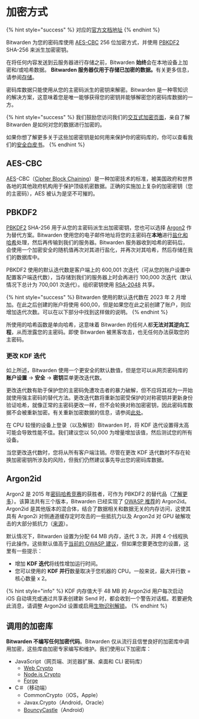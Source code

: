 # 加密方式

{% hint style="success" %}
对应的[官方文档地址](https://bitwarden.com/help/article/what-encryption-is-used/)
{% endhint %}

Bitwarden 为您的密码库使用 [AES-CBC](encryption.md#aes-cbc) 256 位加密方式，并使用 [PBKDF2](encryption.md#pbkdf2) SHA-256 来派生加密密钥。

在将任何内容发送到云服务器进行存储之前，Bitwarden **始终**会在本地设备上加密和/或哈希数据。 **Bitwarden 服务器仅用于存储已加密的数据。**&#x6709;关更多信息，请参阅[存储](storage.md)。

密码库数据只能使用从您的主密码派生的密钥来解密。Bitwarden 是一种零知识的解决方案，这意味着您是唯一能够获得您的密钥并能够解密您的密码库数据的一方。

{% hint style="success" %}
我们鼓励您访问我们的[交互式加密页面](https://bitwarden.com/help/crypto.html)，亲自了解 Bitwarden 是如何对您的数据进行加密的。

如果你想了解更多关于这些加密密钥是如何用来保护你的密码库的，你可以查看我们的[安全白皮书](https://bitwarden.com/images/resources/security-white-paper-download.pdf)。
{% endhint %}

## AES-CBC

[AES](https://en.wikipedia.org/wiki/Advanced_Encryption_Standard)-CBC（[Cipher Block Chaining](https://en.wikipedia.org/wiki/Block_cipher_mode_of_operation#Cipher_block_chaining_\(CBC\))）是一种加密技术的标准，被美国政府和世界各地的其他政府机构用于保护顶级机密数据。正确的实施加上复杂的加密密钥（您的主密码），AES 被认为是坚不可摧的。

## PBKDF2

[PBKDF2](https://en.wikipedia.org/wiki/PBKDF2) SHA-256 用于从您的主密码派生出加密密钥，您也可以选择 [Argon2](encryption.md#argon2id) 作为替代方案。Bitwarden 使用您的电子邮件地址将您的主密码在**本地**进行[盐化和哈希](https://www.okta.com/blog/2019/03/what-are-salted-passwords-and-password-hashing/)处理，然后再传输到我们的服务器。Bitwarden 服务器收到哈希的密码后，会使用一个加密安全的随机值再次对其进行盐化，并再次对其哈希，然后存储在我们的数据库中。

PBKDF2 使用的默认迭代数是客户端上的 600,001 次迭代（可从您的账户设置中配置客户端迭代数），当存储到我们的服务器上时会再进行 100,000 次迭代（默认情况下总计为 700,001 次迭代）。组织密钥使用 [RSA-2048](https://en.wikipedia.org/wiki/RSA_numbers#RSA-2048) 共享。

{% hint style="success" %}
Bitwarden 使用的默认迭代数在 2023 年 2 月增加。在此之后创建的账户将使用 600,00，但是如果您在此之前创建了账户，则应增加迭代次数。可以在以下部分中找到这样做的说明。
{% endhint %}

所使用的哈希函数是单向哈希，这意味着 Bitwarden 的任何人都**无法对其逆向工程**，从而泄露您的主密码。即使 Bitwarden 被黑客攻击，也无任何办法获取您的主密码。

### 更改 KDF 迭代 <a href="#changing-kdf-iterations" id="changing-kdf-iterations"></a>

如上所述，Bitwarden 使用一个更安全的默认数值，但是您可以从网页密码库的**账户设置** → **安全** → **密钥**菜单更改迭代数。

更改迭代数有助于保护您的主密码免遭攻击者的暴力破解，但不应将其视为一开始就使用强主密码的替代方法。更改迭代数将重新加密受保护的对称密钥并更新身份验证哈希，就像正常的主密码更改一样，但不会轮换对称加密密钥，因此密码库数据不会被重新加密。有关重新加密数据的信息，请参阅[此处](account-encryption-key.md)。

在 CPU 较慢的设备上登录（以及解锁）Bitwarden 时，将 KDF 迭代设置得太高可能会导致性能不佳。我们建议您以 50,000 为增量增加该值，然后测试您的所有设备。

当您更改迭代数时，您将从所有客户端注销。尽管在更改 KDF 迭代数时不存在轮换加密密钥所涉及的风险，但我们仍然建议事先导出您的密码库数据。

## Argon2id

Argon2 是 2015 年[密码哈希竞赛](https://www.password-hashing.net/)的获胜者，可作为 PBKDF2 的替代品（[了解更多](kdf-algorithms.md)）。该算法共有三个版本，Bitwarden 已经实现了 [OWASP 推荐](https://cheatsheetseries.owasp.org/cheatsheets/Password_Storage_Cheat_Sheet.html)的 Argon2id。Argon2id 是其他版本的混合体，结合了数据相关和数据无关的内存访问，这使其具有 Argon2i 对侧通道缓存定时攻击的一些抵抗力以及 Argon2d 对 GPU 破解攻击的大部分抵抗力（[来源](https://github.com/p-h-c/phc-winner-argon2)）。

默认情况下，Bitwarden 设置为分配 64 MB 内存，迭代 3 次，并跨 4 个线程执行此操作。这些默认值高于[当前的 OWASP 建议](https://cheatsheetseries.owasp.org/cheatsheets/Password_Storage_Cheat_Sheet.html#introduction)，但如果您要更改您的设置，这里有一些提示：

* 增加 **KDF 迭代**将线性增加运行时间。
* 您可以使用的 **KDF 并行**数量取决于您机器的 CPU。一般来说，最大并行数 = 核心数量 x 2。

{% hint style="info" %}
KDF 内存值大于 48 MB 的 Argon2id 用户每次启动 iOS 自动填充或通过共享表创建新 Send 时，都会收到一个警告对话框。若要避免此消息，请调整 Argon2id 设置或启用[生物识别解锁](../account/log-in-and-unlock/more-unlock-options/unlocking-with-biometrics.md)。
{% endhint %}

## 调用的加密库 <a href="#invoked-crypto-libraries" id="invoked-crypto-libraries"></a>

**Bitwarden 不编写任何加密代码**。Bitwarden 仅从流行且信誉良好的加密库中调用加密，这些库由加密专家编写和维护。我们使用以下加密库：

* JavaScript（网页端、浏览器扩展、桌面和 CLI 密码库）
  * [Web Crypto](https://w3c.github.io/webcrypto/Overview.html)
  * [Node.js Crypto](https://nodejs.org/api/crypto.html)
  * [Forge](https://github.com/digitalbazaar/forge)
* C＃（移动端）
  * CommonCrypto（iOS，Apple）
  * Javax.Crypto（Android，Oracle）
  * [BouncyCastle](http://www.bouncycastle.org/csharp/)（Android）
